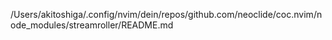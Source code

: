 /Users/akitoshiga/.config/nvim/dein/repos/github.com/neoclide/coc.nvim/node_modules/streamroller/README.md